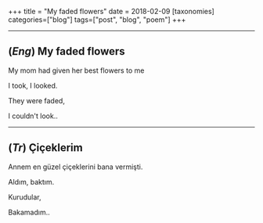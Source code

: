 +++
title = "My faded flowers"
date = 2018-02-09
[taxonomies]
categories=["blog"]
tags=["post", "blog", "poem"]
+++

---
## (*Eng*) My faded flowers

My mom had given her best flowers to me

I took, I looked.

They were faded,

I couldn't look..

---
## (*Tr*) Çiçeklerim

Annem en güzel çiçeklerini bana vermişti.

Aldım, baktım.

Kurudular,

Bakamadım..

